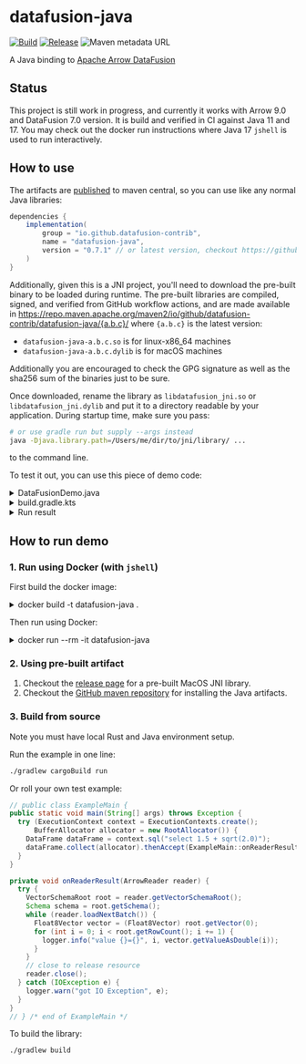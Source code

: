 # datafusion-java

[![Build](https://github.com/datafusion-contrib/datafusion-java/actions/workflows/build.yml/badge.svg)](https://github.com/datafusion-contrib/datafusion-java/actions/workflows/build.yml)
[![Release](https://github.com/datafusion-contrib/datafusion-java/actions/workflows/release.yml/badge.svg)](https://github.com/datafusion-contrib/datafusion-java/actions/workflows/release.yml)
![Maven metadata URL](https://img.shields.io/maven-metadata/v?metadataUrl=https%3A%2F%2Frepo.maven.apache.org%2Fmaven2%2Fio%2Fgithub%2Fdatafusion-contrib%2Fdatafusion-java%2Fmaven-metadata.xml)

A Java binding to [Apache Arrow DataFusion][1]

## Status

This project is still work in progress, and currently it works with Arrow 9.0 and DataFusion 7.0 version.
It is build and verified in CI against Java 11 and 17. You may check out the docker run instructions
where Java 17 `jshell` is used to run interactively.

## How to use

The artifacts are [published][1] to maven central, so you can use like any normal Java libraries:

```groovy
dependencies {
    implementation(
        group = "io.github.datafusion-contrib",
        name = "datafusion-java",
        version = "0.7.1" // or latest version, checkout https://github.com/datafusion-contrib/datafusion-java/releases
    )
}
```

Additionally, given this is a JNI project, you'll need to download the pre-built binary to be loaded during runtime. The pre-built libraries are compiled, signed, and verified from GitHub workflow actions, and are made available in https://repo.maven.apache.org/maven2/io/github/datafusion-contrib/datafusion-java/{a.b.c}/ where `{a.b.c}` is the latest version:

- `datafusion-java-a.b.c.so` is for linux-x86_64 machines
- `datafusion-java-a.b.c.dylib` is for macOS machines

Additionally you are encouraged to check the GPG signature as well as the sha256 sum of the binaries just to be sure.

Once downloaded, rename the library as `libdatafusion_jni.so` or `libdatafusion_jni.dylib` and put it to a directory readable by your application. During startup time, make sure you pass:

```bash
# or use gradle run but supply --args instead
java -Djava.library.path=/Users/me/dir/to/jni/library/ ...
```

to the command line.

To test it out, you can use this piece of demo code:

<details>
<summary>DataFusionDemo.java</summary>

```java
package com.me;

import org.apache.arrow.datafusion.DataFrame;
import org.apache.arrow.datafusion.ExecutionContext;
import org.apache.arrow.datafusion.ExecutionContexts;

public class DataFusionDemo {

    public static void main(String[] args) throws Exception {
        try (ExecutionContext executionContext = ExecutionContexts.create()) {
            executionContext.sql("select sqrt(65536)").thenCompose(DataFrame::show).join();
        }
    }
}
```

</details>

<details>
<summary>build.gradle.kts</summary>

```kotlin
plugins {
  java
  application
}

repositories {
  mavenCentral()
  google()
}

tasks {
  application {
    mainClass.set("com.me.DataFusionDemo")
    applicationDefaultJvmArgs += "-Djava.library.path=/Users/me/libraries/"
  }
}

dependencies {
  implementation(
    group = "io.github.datafusion-contrib",
    name = "datafusion-java",
    version = "0.7.1"
  )
}

```

</details>

<details>
<summary>Run result</summary>

```

$ ./gradlew run
...
> Task :compileKotlin UP-TO-DATE
> Task :compileJava UP-TO-DATE
> Task :processResources NO-SOURCE
> Task :classes UP-TO-DATE

> Task :run
successfully created tokio runtime
+--------------------+
| sqrt(Int64(65536)) |
+--------------------+
| 256                |
+--------------------+
successfully shutdown tokio runtime

BUILD SUCCESSFUL in 2s
3 actionable tasks: 1 executed, 2 up-to-date
16:43:34: Execution finished 'run'.


```

</details>

## How to run demo

### 1. Run using Docker (with `jshell`)

First build the docker image:

<details>
<summary>docker build -t datafusion-java .</summary>

```text
❯ docker build -t datafusion-java .
[+] Building 3.6s (24/24) FINISHED
 => [internal] load build definition from Dockerfile                                                                 0.0s
 => => transferring dockerfile: 37B                                                                                  0.0s
 => [internal] load .dockerignore                                                                                    0.0s
 => => transferring context: 34B                                                                                     0.0s
 => [internal] load metadata for docker.io/library/openjdk:11-jdk-slim-bullseye                                      3.3s
 => [internal] load metadata for docker.io/library/debian:bullseye                                                   1.5s
 => [internal] load metadata for docker.io/library/openjdk:11-jdk-bullseye                                           0.0s
 => [internal] load build context                                                                                    0.1s
 => => transferring context: 599.56kB                                                                                0.1s
 => [rust-builder 1/6] FROM docker.io/library/debian:bullseye@sha256:2906804d2a64e8a13a434a1a127fe3f6a28bf7cf3696be  0.0s
 => [java-builder 1/7] FROM docker.io/library/openjdk:11-jdk-bullseye                                                0.0s
 => [stage-2 1/4] FROM docker.io/library/openjdk:11-jdk-slim-bullseye@sha256:5d1529573ab358fd46b823459bae966ca763ed  0.0s
 => CACHED [stage-2 2/4] WORKDIR /usr/opt/datafusion-java                                                            0.0s
 => CACHED [rust-builder 2/6] RUN apt-get update &&   apt-get -y install curl gcc &&   rm -rf /var/lib/apt/lists/*   0.0s
 => CACHED [rust-builder 3/6] RUN curl --proto '=https' --tlsv1.2 -sSf https://sh.rustup.rs | sh -s -- -y            0.0s
 => CACHED [rust-builder 4/6] COPY datafusion-jni /usr/opt/datafusion-jni                                            0.0s
 => CACHED [rust-builder 5/6] WORKDIR /usr/opt/datafusion-jni                                                        0.0s
 => CACHED [rust-builder 6/6] RUN cargo build --release                                                              0.0s
 => CACHED [stage-2 3/4] COPY --from=rust-builder /usr/opt/datafusion-jni/target/release/libdatafusion_jni.so ./     0.0s
 => CACHED [java-builder 2/7] WORKDIR /usr/opt/datafusion-java                                                       0.0s
 => CACHED [java-builder 3/7] COPY build.gradle settings.gradle gradlew ./                                           0.0s
 => CACHED [java-builder 4/7] COPY gradle gradle                                                                     0.0s
 => CACHED [java-builder 5/7] RUN ./gradlew --version                                                                0.0s
 => CACHED [java-builder 6/7] COPY . .                                                                               0.0s
 => CACHED [java-builder 7/7] RUN ./gradlew installDist                                                              0.0s
 => CACHED [stage-2 4/4] COPY --from=java-builder /usr/opt/datafusion-java/datafusion-examples/build/install/datafu  0.0s
 => exporting to image                                                                                               0.0s
 => => exporting layers                                                                                              0.0s
 => => writing image sha256:eea330a6e9e2be4ac855ed31bdd1c81d52cd5e102e9fadce18ebed7e4104e87e                         0.0s
 => => naming to docker.io/library/datafusion-java                                                                   0.0s
```

</details>

Then run using Docker:

<details>
<summary>docker run --rm -it datafusion-java</summary>

```text
Dec 27, 2021 2:52:22 AM java.util.prefs.FileSystemPreferences$1 run
INFO: Created user preferences directory.
|  Welcome to JShell -- Version 11.0.13
|  For an introduction type: /help intro

jshell> import org.apache.arrow.datafusion.*

jshell> var context = ExecutionContexts.create()
context ==> org.apache.arrow.datafusion.DefaultExecutionContext@4229bb3f

jshell> var df = context.sql("select 1.1 + cos(2.0)").join()
df ==> org.apache.arrow.datafusion.DefaultDataFrame@1a18644

jshell> import org.apache.arrow.memory.*

jshell> var allocator = new RootAllocator()
SLF4J: Failed to load class "org.slf4j.impl.StaticLoggerBinder".
SLF4J: Defaulting to no-operation (NOP) logger implementation
SLF4J: See http://www.slf4j.org/codes.html#StaticLoggerBinder for further details.
allocator ==> Allocator(ROOT) 0/0/0/9223372036854775807 (res/actual/peak/limit)


jshell> var r = df.collect(allocator).join()
02:52:46.882 [main] INFO  org.apache.arrow.datafusion.DefaultDataFrame - successfully completed with arr length=538
r ==> org.apache.arrow.vector.ipc.ArrowFileReader@5167f57d

jshell> var root = r.getVectorSchemaRoot()
root ==> org.apache.arrow.vector.VectorSchemaRoot@4264b240

jshell> r.loadNextBatch()
$8 ==> true

jshell> var v = root.getVector(0)
v ==> [0.6838531634528577]
```

</details>

### 2. Using pre-built artifact

1. Checkout the [release page](https://github.com/datafusion-contrib/datafusion-java/releases) for a pre-built MacOS JNI library.
1. Checkout the [GitHub maven repository](https://github.com/datafusion-contrib/datafusion-java/packages/1047809) for installing the Java artifacts.

### 3. Build from source

Note you must have local Rust and Java environment setup.

Run the example in one line:

```bash
./gradlew cargoBuild run
```

Or roll your own test example:

```java
// public class ExampleMain {
public static void main(String[] args) throws Exception {
  try (ExecutionContext context = ExecutionContexts.create();
      BufferAllocator allocator = new RootAllocator()) {
    DataFrame dataFrame = context.sql("select 1.5 + sqrt(2.0)");
    dataFrame.collect(allocator).thenAccept(ExampleMain::onReaderResult);
  }
}

private void onReaderResult(ArrowReader reader) {
  try {
    VectorSchemaRoot root = reader.getVectorSchemaRoot();
    Schema schema = root.getSchema();
    while (reader.loadNextBatch()) {
      Float8Vector vector = (Float8Vector) root.getVector(0);
      for (int i = 0; i < root.getRowCount(); i += 1) {
        logger.info("value {}={}", i, vector.getValueAsDouble(i));
      }
    }
    // close to release resource
    reader.close();
  } catch (IOException e) {
    logger.warn("got IO Exception", e);
  }
}
// } /* end of ExampleMain */
```

To build the library:

```bash
./gradlew build
```

[1]: https://github.com/apache/arrow-datafusion
[2]: https://repo.maven.apache.org/maven2/io/github/datafusion-contrib/datafusion-java/
